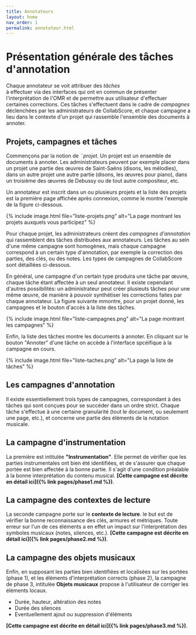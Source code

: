 ```yaml
---
title: Annotateurs
layout: home
nav_order: 1
permalink: annotateur.html
---
```


# Présentation générale des tâches d'annotation


Chaque annotateur se voit attribuer des *tâches*  
à effectuer via des interfaces qui ont
en commun de présenter l'interprétation
de l'OMR et de permettre aux utilisateur d'effectuer
certaines corrections. Ces tâches s'effectuent
dans le cadre de *campagnes* déclenchées par les
administrateurs de CollabScore, et chaque campagne a lieu
dans le contexte d'un projet qui rassemble l'ensemble des documents
à annoter. 

## Projets, campagnes et tâches

Commençons par la notion de ¨*projet*. Un projet est un ensemble de
documents à annoter. Les administrateurs peuvent par exemple placer
dans un projet une partie des œuvres de Saint-Saëns (disons, les mélodies),
dans un autre projet une autre partie (disons, les œuvres pour piano), dans
un troisième des œuvres de Debussy ou de tout autre compositeur, etc.

Un annotateur est inscrit dans un ou plusieurs projets et la
liste des projets est la première page affichée après connexion,
comme le montre l'exemple de la figure ci-dessous.
 
{% include image.html
file="liste-projets.png" alt="La page montrant les projets auxquels vous participez"  %} 

Pour chaque projet, les administrateurs créent des *campagnes d'annotation* 
qui rassemblent des tâches distribuées aux annotateurs. Les tâches
au sein d'une même campagne sont homogènes, mais chaque campagne
correspond à un certain type d'annotation, par exemple la correction
des parties, des clés, ou des notes. Les types de campagnes 
de CollabScore sont détaillées ci-dessous. 

En général, une campagne d'un certain type
produira une tâche par œuvre, chaque tâche étant
affectée à un seul annotateur.  Il existe cependant
d'autres possibilités: un administrateur peut créer
plusieuts tâches pour une même œuvre, de manière à 
pouvoir synthétiser les corrections faites 
par chaque annotateur. 
La figure suivante 
mmontre, pour un projet donné, les campagnes et le bouton
d'accès à la liste des tâches.

{% include image.html
file="liste-campagnes.png" alt="La page montrant les campagnes"  %} 

Enfin, la liste des tâches montre les documents à annoter. En cliquant sur
le bouton "Annoter" d'une tâche on accède à l'interface spcéifique
à la campagne en cours.

{% include image.html
file="liste-taches.png" alt="La page la liste de tâches"  %} 

## Les campagnes d'annotation

Il existe essentiellement trois types de campagnes, correspondant
à des tâches qui sont conçues pour se succéder
dans un ordre strict. Chaque tâche s'effectue à une 
certaine granularité (tout le document, ou seulement une
page, etc.), et concerne une partie des éléments
de la notation musicale. 

## La campagne d'instrumentation

La première est intitulée **"Instrumentation"**. Elle permet 
de vérifier que les parties instrumentales ont bien été identifiées,
et de s'assurer que chaque portée est bien affectée à la
bonne partie. Il s'agit d'une condition préalable à la
bonne interprétation du contenu musical. 
**[Cette campagne est décrite en détail ici]({% link pages/phase1.md %})**.
 
 
## La campagne des contextes de lecture

La seconde campagne porte sur le **contexte de lecture**. le but
est de vérifier la bonne reconnaissance des clés, armures et métriques.
Toute erreur sur l'un de ces éléments a en effet un impact
sur l'interprétation des symboles musicaux (notes, silences, etc.).
 **[Cette campagne est décrite en détail ici]({% link pages/phase2.md %})**.
 

## La campagne des objets musicaux

Enfin, en supposant les parties bien identifiées et localisées sur les portées (phase 1), et 
les éléments d'interprétation corrects (phase 2), 
la campagne de phase 3, intitulée **Objets musicaux**
propose  à l'utilisateur de corriger 
les éléments locaux.

  - Durée, hauteur, altération des notes
  - Durée des silences
  - Eventuellement ajout ou suppression d'éléments

**[Cette campagne est décrite en détail ici]({% link pages/phase3.md %})**.
 